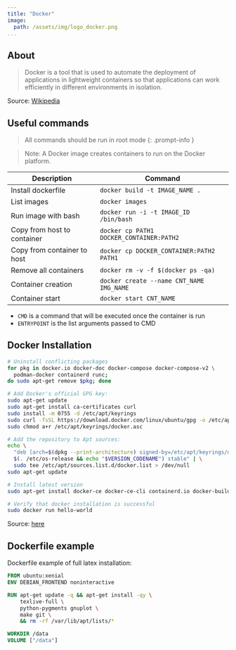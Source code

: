 ```yaml
---
title: "Docker"
image:
  path: /assets/img/logo_docker.png
...
```


## About

> Docker is a tool that is used to automate the deployment of applications in 
> lightweight containers so that applications can work efficiently in different 
> environments in isolation.

Source: [Wikipedia](https://en.wikipedia.org/wiki/Docker_(software))

## Useful commands

> All commands should be run in root mode
{: .prompt-info }

> Note: A Docker image creates containers to run on the Docker platform.

| Description                 | Command                                  |
| --------------------------- | ---------------------------------------- |
| Install dockerfile          | `docker build -t IMAGE_NAME .`           |
| List images                 | `docker images`                          |
| Run image with bash         | `docker run -i -t IMAGE_ID /bin/bash`    |
| Copy from host to container | `docker cp PATH1 DOCKER_CONTAINER:PATH2` |
| Copy from container to host | `docker cp DOCKER_CONTAINER:PATH2 PATH1` |
| Remove all containers       | `docker rm -v -f $(docker ps -qa)`       |
| Container creation          | `docker create --name CNT_NAME IMG_NAME` |
| Container start             | `docker start CNT_NAME`                  |

- `CMD` is a command that will be executed once the container is run
- `ENTRYPOINT` is the list arguments passed to CMD


## Docker Installation

```bash
# Uninstall conflicting packages
for pkg in docker.io docker-doc docker-compose docker-compose-v2 \
  podman-docker containerd runc; 
do sudo apt-get remove $pkg; done

# Add Docker's official GPG key:
sudo apt-get update
sudo apt-get install ca-certificates curl
sudo install -m 0755 -d /etc/apt/keyrings
sudo curl -fsSL https://download.docker.com/linux/ubuntu/gpg -o /etc/apt/keyrings/docker.asc
sudo chmod a+r /etc/apt/keyrings/docker.asc

# Add the repository to Apt sources:
echo \
  "deb [arch=$(dpkg --print-architecture) signed-by=/etc/apt/keyrings/docker.asc] https://download.docker.com/linux/ubuntu \
  $(. /etc/os-release && echo "$VERSION_CODENAME") stable" | \
  sudo tee /etc/apt/sources.list.d/docker.list > /dev/null
sudo apt-get update

# Install latest version
sudo apt-get install docker-ce docker-ce-cli containerd.io docker-buildx-plugin docker-compose-plugin

# Verify that docker installation is successful
sudo docker run hello-world
```

Source: [here](https://docs.docker.com/engine/install/ubuntu/)

## Dockerfile example

Dockerfile example of full latex installation:

```dockerfile
FROM ubuntu:xenial
ENV DEBIAN_FRONTEND noninteractive

RUN apt-get update -q && apt-get install -qy \
    texlive-full \
    python-pygments gnuplot \
    make git \
    && rm -rf /var/lib/apt/lists/*

WORKDIR /data
VOLUME ["/data"]
```

